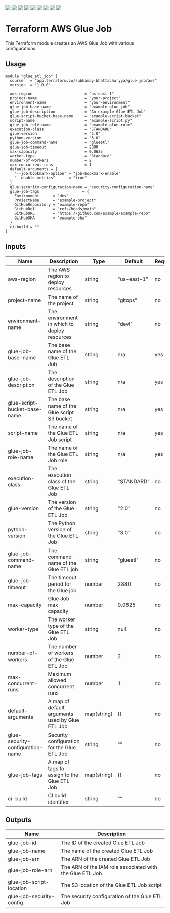 ![](https://img.shields.io/github/commit-activity/t/subhamay-bhattacharyya/terraform-aws-glue-job)&nbsp;![](https://img.shields.io/github/last-commit/subhamay-bhattacharyya/terraform-aws-glue-job)&nbsp;![](https://img.shields.io/github/release-date/subhamay-bhattacharyya/terraform-aws-glue-job)&nbsp;![](https://img.shields.io/github/repo-size/subhamay-bhattacharyya/terraform-aws-glue-job)&nbsp;![](https://img.shields.io/github/directory-file-count/subhamay-bhattacharyya/terraform-aws-glue-job)&nbsp;![](https://img.shields.io/github/issues/subhamay-bhattacharyya/terraform-aws-glue-job)&nbsp;![](https://img.shields.io/github/languages/top/subhamay-bhattacharyya/terraform-aws-glue-job)&nbsp;![](https://img.shields.io/github/commit-activity/m/subhamay-bhattacharyya/terraform-aws-glue-job)&nbsp;![](https://img.shields.io/endpoint?url=https://gist.githubusercontent.com/bsubhamay/bd4e53c3a8f5097b10611aef73f6568c/raw/terraform-aws-glue-job.json?)

# Terraform AWS Glue Job

This Terraform module creates an AWS Glue Job with various configurations.

## Usage

```hcl
module "glue_etl_job" {
  source   = "app.terraform.io/subhamay-bhattacharyya/glue-job/aws"
  version  = "1.0.0"

  aws-region                       = "us-east-1"
  project-name                     = "your-project"
  environment-name                 = "your-environment"
  glue-job-base-name               = "example-glue-job"
  glue-job-description             = "An example Glue ETL Job"
  glue-script-bucket-base-name     = "example-script-bucket"
  script-name                      = "example-script.py"
  glue-job-role-name               = "example-glue-role"
  execution-class                  = "STANDARD"
  glue-version                     = "2.0"
  python-version                   = "3.0"
  glue-job-command-name            = "glueetl"
  glue-job-timeout                 = 2880
  max-capacity                     = 0.0625
  worker-type                      = "Standard"
  number-of-workers                = 2
  max-concurrent-runs              = 1
  default-arguments = {
    "--job-bookmark-option" = "job-bookmark-enable"
    "--enable-metrics"      = "true"
  }
  glue-security-configuration-name = "security-configuration-name"
  glue-job-tags                   = {
    Environment      = "dev"
    ProjectName      = "example-project"
    GitHubRepository = "example-repo"
    GitHubRef        = "refs/heads/main"
    GitHubURL        = "https://github.com/example/example-repo"
    GitHubSHA        = "example-sha"
  }
  ci-build = ""
}
```

## Inputs

| Name                      | Description                                                     | Type          | Default     | Required |
|---------------------------|-----------------------------------------------------------------|---------------|-------------|----------|
| aws-region                | The AWS region to deploy resources                              | string        | "us-east-1" | no       |
| project-name              | The name of the project                                         | string        | "gitops"    | no       |
| environment-name          | The environment in which to deploy resources                    | string        | "devl"      | no       |
| glue-job-base-name        | The base name of the Glue ETL Job                               | string        | n/a         | yes      |
| glue-job-description      | The description of the Glue ETL Job                             | string        | n/a         | yes      |
| glue-script-bucket-base-name | The base name of the Glue script S3 bucket                   | string        | n/a         | yes      |
| script-name               | The name of the Glue ETL Job script                             | string        | n/a         | yes      |
| glue-job-role-name        | The name of the Glue ETL Job role                               | string        | n/a         | yes      |
| execution-class           | The execution class of the Glue ETL Job                         | string        | "STANDARD"  | no       |
| glue-version              | The version of the Glue ETL Job                                 | string        | "2.0"       | no       |
| python-version            | The Python version of the Glue ETL Job                          | string        | "3.0"       | no       |
| glue-job-command-name     | The command name of the Glue ETL job                            | string        | "glueetl"   | no       |
| glue-job-timeout          | The timeout period for the Glue job                             | number        | 2880        | no       |
| max-capacity              | Glue Job max capacity                                           | number        | 0.0625      | no       |
| worker-type               | The worker type of the Glue ETL Job                             | string        | null        | no       |
| number-of-workers         | The number of workers of the Glue ETL Job                       | number        | 2           | no       |
| max-concurrent-runs       | Maximum allowed concurrent runs                                 | number        | 1           | no       |
| default-arguments         | A map of default arguments used by Glue ETL Job                 | map(string)   | {}          | no       |
| glue-security-configuration-name    | Security configuration for the Glue ETL Job           | string        | ""          | no       |
| glue-job-tags             | A map of tags to assign to the Glue ETL Job                     | map(string)   | {}          | no       |
| ci-build                  | CI build identifier                                             | string        | ""          | no       |

## Outputs

| Name                      | Description                                                     |
|---------------------------|-----------------------------------------------------------------|
| glue-job-id               | The ID of the created Glue ETL Job                              |
| glue-job-name             | The name of the created Glue ETL Job                            |
| glue-job-arn              | The ARN of the created Glue ETL Job                             |
| glue-job-role-arn         | The ARN of the IAM role associated with the Glue ETL Job        |
| glue-job-script-location  | The S3 location of the Glue ETL Job script                      |
| glue-job-security-config  | The security configuration of the Glue ETL Job                  |